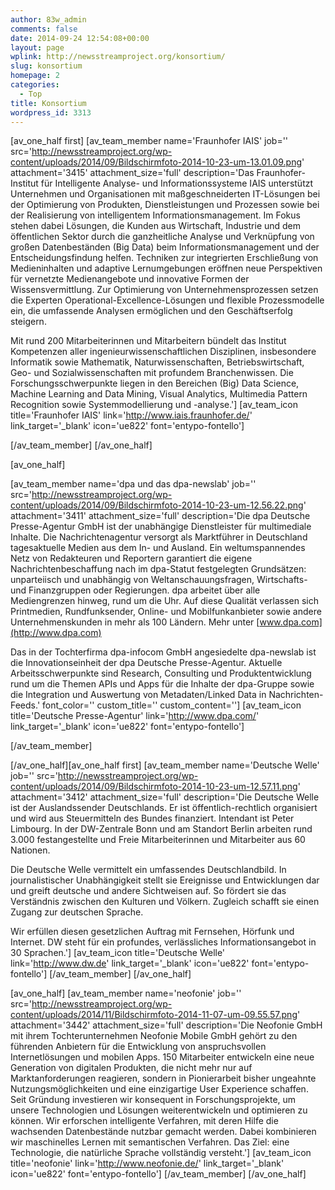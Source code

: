 ```yaml
---
author: 83w_admin
comments: false
date: 2014-09-24 12:54:08+00:00
layout: page
wplink: http://newsstreamproject.org/konsortium/
slug: konsortium
homepage: 2
categories:
  - Top
title: Konsortium
wordpress_id: 3313
---
```


[av_one_half first]
[av_team_member name='Fraunhofer IAIS' job='' src='http://newsstreamproject.org/wp-content/uploads/2014/09/Bildschirmfoto-2014-10-23-um-13.01.09.png' attachment='3415' attachment_size='full' description='Das Fraunhofer-Institut für Intelligente Analyse- und Informationssysteme IAIS unterstützt Unterneh­men und Organisationen mit maßgeschneiderten IT-Lösungen bei der Optimierung von Produkten, Dienst­leistungen und Prozessen sowie bei der Realisierung von intelligentem Infor­ma­tions­manage­ment. Im Fokus stehen dabei Lösungen, die Kunden aus Wirtschaft, Industrie und dem öffentlichen Sektor durch die ganzheitliche Analyse und Verknüpfung von großen Datenbeständen (Big Data) beim Informationsmanagement und der Entscheidungsfindung helfen. Techniken zur inte­grierten Erschließung von Medieninhalten und adaptive Lernumgebungen eröffnen neue Perspek­tiven für vernetzte Medienangebote und innovative Formen der Wissensvermittlung. Zur Optimie­rung von Unternehmensprozessen setzen die Experten Operational-Excellence-Lösungen und flexible Prozess­modelle ein, die umfassende Analysen ermöglichen und den Ge­schäftserfolg steigern.

Mit rund 200 Mitarbeiterinnen und Mitarbeitern bündelt das Institut Kompetenzen aller ingenieur­wissenschaftlichen Disziplinen, insbesondere Informatik sowie Mathematik, Naturwissenschaften, Betriebswirtschaft, Geo- und Sozialwissen­schaften mit profundem Branchenwissen. Die Forschungs­schwerpunkte liegen in den Bereichen (Big) Data Science, Machine Learning and Data Mining, Visual Analytics, Multimedia Pattern Recognition sowie Systemmodellierung und -analyse.']
[av_team_icon title='Fraunhofer IAIS' link='http://www.iais.fraunhofer.de/' link_target='_blank' icon='ue822' font='entypo-fontello']

[/av_team_member]
[/av_one_half]

[av_one_half]

[av_team_member name='dpa und das dpa-newslab' job='' src='http://newsstreamproject.org/wp-content/uploads/2014/09/Bildschirmfoto-2014-10-23-um-12.56.22.png' attachment='3411' attachment_size='full' description='Die dpa Deutsche Presse-Agentur GmbH ist der unabhängige Dienstleister für multimediale Inhalte. Die Nachrichtenagentur versorgt als Marktführer in Deutschland tagesaktuelle Medien aus dem In- und Ausland. Ein weltumspannendes Netz von Redakteuren und Reportern garantiert die eigene Nachrichtenbeschaffung nach im dpa-Statut festgelegten Grundsätzen: unparteiisch und unabhängig von Weltanschauungsfragen, Wirtschafts- und Finanzgruppen oder Regierungen. dpa arbeitet über alle Mediengrenzen hinweg, rund um die Uhr. Auf diese Qualität verlassen sich Printmedien, Rundfunksender, Online- und Mobilfunkanbieter sowie andere Unternehmenskunden in mehr als 100 Ländern. Mehr unter [www.dpa.com](http://www.dpa.com)

Das in der Tochterfirma dpa-infocom GmbH angesiedelte dpa-newslab ist die Innovationseinheit der dpa Deutsche Presse-Agentur. Aktuelle Arbeitsschwerpunkte sind Research, Consulting und Produktentwicklung rund um die Themen APIs und Apps für die Inhalte der dpa-Gruppe sowie die Integration und Auswertung von Metadaten/Linked Data in Nachrichten-Feeds.' font_color='' custom_title='' custom_content='']
[av_team_icon title='Deutsche Presse-Agentur' link='http://www.dpa.com/' link_target='_blank' icon='ue822' font='entypo-fontello']

[/av_team_member]

[/av_one_half][av_one_half first]
[av_team_member name='Deutsche Welle' job='' src='http://newsstreamproject.org/wp-content/uploads/2014/09/Bildschirmfoto-2014-10-23-um-12.57.11.png' attachment='3412' attachment_size='full' description='Die Deutsche Welle ist der Auslandssender Deutschlands. Er ist öffentlich-rechtlich organisiert und wird aus Steuermitteln des Bundes finanziert. Intendant ist Peter Limbourg. In der DW-Zentrale Bonn und am Standort Berlin arbeiten rund 3.000 festangestellte und Freie Mitarbeiterinnen und Mitarbeiter aus 60 Nationen.

Die Deutsche Welle vermittelt ein umfassendes Deutschlandbild. In journalistischer Unabhängigkeit stellt sie Ereignisse und Entwicklungen dar und greift deutsche und andere Sichtweisen auf. So fördert sie das Verständnis zwischen den Kulturen und Völkern. Zugleich schafft sie einen Zugang zur deutschen Sprache.

Wir erfüllen diesen gesetzlichen Auftrag mit Fernsehen, Hörfunk und Internet. DW steht für ein profundes, verlässliches Informationsangebot in 30 Sprachen.']
[av_team_icon title='Deutsche Welle' link='http://www.dw.de' link_target='_blank' icon='ue822' font='entypo-fontello']
[/av_team_member]
[/av_one_half]

[av_one_half]
[av_team_member name='neofonie' job='' src='http://newsstreamproject.org/wp-content/uploads/2014/11/Bildschirmfoto-2014-11-07-um-09.55.57.png' attachment='3442' attachment_size='full' description='Die Neofonie GmbH mit ihrem Tochterunternehmen Neofonie Mobile GmbH gehört zu den führenden Anbietern für die Entwicklung von anspruchsvollen Internetlösungen und mobilen Apps. 150 Mitarbeiter entwickeln eine neue Generation von digitalen Produkten, die nicht mehr nur auf Marktanforderungen reagieren, sondern in Pionierarbeit bisher ungeahnte Nutzungsmöglichkeiten und eine einzigartige User Experience schaffen. Seit Gründung investieren wir konsequent in Forschungsprojekte, um unsere Technologien und Lösungen weiterentwickeln und optimieren zu können. Wir erforschen intelligente Verfahren, mit deren Hilfe die wachsenden Datenbestände nutzbar gemacht werden. Dabei kombinieren wir maschinelles Lernen mit semantischen Verfahren. Das Ziel: eine Technologie, die natürliche Sprache vollständig versteht.']
[av_team_icon title='neofonie' link='http://www.neofonie.de/' link_target='_blank' icon='ue822' font='entypo-fontello']
[/av_team_member]
[/av_one_half]
